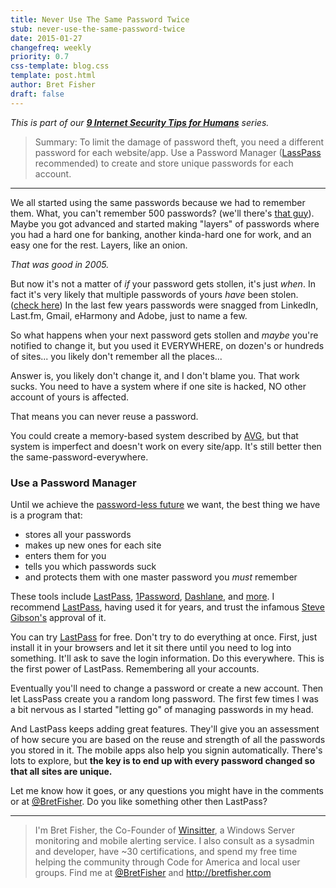 ```yaml
---
title: Never Use The Same Password Twice
stub: never-use-the-same-password-twice
date: 2015-01-27
changefreq: weekly
priority: 0.7
css-template: blog.css
template: post.html
author: Bret Fisher
draft: false
---
```


*This is part of our **[9 Internet Security Tips for Humans](/2015/01/26/9-internet-security-tips-for-humans/)** series.*

>Summary: To limit the damage of password theft, you need a different password for each website/app. Use a Password Manager ([LassPass](https://lastpass.com) recommended) to create and store unique passwords for each account.

---------------

We all started using the same passwords because we had to remember them. What, you can't remember 500 passwords? (we'll there's [that guy](http://en.wikipedia.org/wiki/Dave_Farrow)). Maybe you got advanced and started making "layers" of passwords where you had a hard one for banking, another kinda-hard one for work, and an easy one for the rest. Layers, like an onion.

*That was good in 2005.*

But now it's not a matter of *if* your password gets stollen, it's just *when*. In fact it's very likely that multiple passwords of yours *have* been stolen. ([check here](https://pwnedlist.com/query)) In the last few years passwords were snagged from LinkedIn, Last.fm, Gmail, eHarmony and Adobe, just to name a few.

So what happens when your next password gets stollen and *maybe* you're notified to change it, but you used it EVERYWHERE, on dozen's or hundreds of sites... you likely don't remember all the places...

Answer is, you likely don't change it, and I don't blame you. That work sucks. You need to have a system where if one site is hacked, NO other account of yours is affected.

That means you can never reuse a password.

You could create a memory-based system described by [AVG](https://www.youtube.com/watch?v=Y6cHKgbaHrQ), but that system is imperfect and doesn't work on every site/app. It's still better then the same-password-everywhere.

### Use a Password Manager

Until we achieve the [password-less future](http://www.wired.com/2013/01/google-password/all/) we want, the best thing we have is a program that:
* stores all your passwords
* makes up new ones for each site
* enters them for you
* tells you which passwords suck
* and protects them with one master password you *must* remember

These tools include [LastPass](https://lastpass.com/), [1Password](https://agilebits.com/onepassword), [Dashlane](https://www.dashlane.com/), and [more](http://www.asecurelife.com/dashlane-vs-lastpass-vs-1password-vs-roboform-vs-keepass/). I recommend [LastPass](https://lastpass.com), having used it for years, and trust the infamous [Steve Gibson's](https://www.youtube.com/watch?v=r9Q_anb7pwg) approval of it.

You can try [LastPass](https://lastpass.com) for free. Don't try to do everything at once. First, just install it in your browsers and let it sit there until you need to log into something. It'll ask to save the login information. Do this everywhere. This is the first power of LastPass. Remembering all your accounts.

Eventually you'll need to change a password or create a new account. Then let LassPass create you a random long password. The first few times I was a bit nervous as I started "letting go" of managing passwords in my head.

And LastPass keeps adding great features. They'll give you an assessment of how secure you are based on the reuse and strength of all the passwords you stored in it. The mobile apps also help you signin automatically.  There's lots to explore, but **the key is to end up with every password changed so that all sites are unique.**

Let me know how it goes, or any questions you might have in the comments or at [@BretFisher](https://twitter.com/bretfisher). Do you like something other then LastPass?

-----

> I'm Bret Fisher, the Co-Founder of [Winsitter](http://winsitter.com), a Windows Server monitoring and mobile alerting service. I also consult as a sysadmin and developer, have ~30 certifications, and spend my free time helping the community through Code for America and local user groups. Find me at [@BretFisher](https://twitter.com/bretfisher) and http://bretfisher.com
